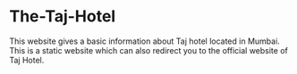 # The-Taj-Hotel
This website gives a basic information about Taj hotel located in Mumbai. This is a static website which can also redirect you to the official website of Taj Hotel.
